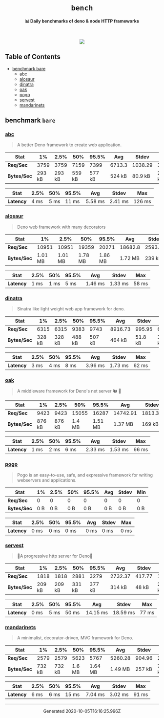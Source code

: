 <div align="center">
  <h1><code>bench</code></h1>
  <p>
    <strong>📊 Daily benchmarks of deno & node HTTP frameworks</strong>
  </p>
  <br>
  <p align="center">
    <a alt="Bench" href="https://github.com/denosaurs/bench/actions">
      <img src="https://img.shields.io/github/workflow/status/denosaurs/bench/bench" />
    </a>
  </p>
</div>

## Table of Contents

- [benchmark bare](#benchmark-bare)
  - [abc](#abc)
  - [alosaur](#alosaur)
  - [dinatra](#dinatra)
  - [oak](#oak)
  - [pogo](#pogo)
  - [servest](#servest)
  - [mandarinets](#mandarinets)

## benchmark `bare`

### [abc](https://deno.land/x/abc)

> A better Deno framework to create web application.


| **Stat**      | 1%     | 2.5%   | 50%    | 95.5%  | Avg    | Stdev   | Min    |
| ------------- | ------ | ------ | ------ | ------ | ------ | ------- | ------ |
| **Req/Sec**   | 3759   | 3759   | 7159   | 7399   | 6713.3 | 1038.29 | 3758   |
| **Bytes/Sec** | 293 kB | 293 kB | 559 kB | 577 kB | 524 kB | 80.9 kB | 293 kB |


| **Stat**    | 2.5%  | 50%   | 95.5% | Avg     | Stdev   | Max    |
| ----------- | ----- | ----- | ----- | ------- | ------- | ------ |
| **Latency** | 4 ms  | 5 ms  | 11 ms | 5.58 ms | 2.41 ms | 126 ms |


### [alosaur](https://deno.land/x/alosaur)

> Deno web framework with many decorators


| **Stat**      | 1%      | 2.5%    | 50%     | 95.5%   | Avg     | Stdev   | Min     |
| ------------- | ------- | ------- | ------- | ------- | ------- | ------- | ------- |
| **Req/Sec**   | 10951   | 10951   | 19359   | 20271   | 18682.8 | 2593.06 | 10946   |
| **Bytes/Sec** | 1.01 MB | 1.01 MB | 1.78 MB | 1.86 MB | 1.72 MB | 239 kB  | 1.01 MB |


| **Stat**    | 2.5%  | 50%   | 95.5% | Avg     | Stdev   | Max   |
| ----------- | ----- | ----- | ----- | ------- | ------- | ----- |
| **Latency** | 1 ms  | 1 ms  | 5 ms  | 1.46 ms | 1.33 ms | 58 ms |


### [dinatra](https://github.com/syumai/dinatra)

> Sinatra like light weight web app framework for deno.


| **Stat**      | 1%     | 2.5%   | 50%    | 95.5%  | Avg     | Stdev   | Min    |
| ------------- | ------ | ------ | ------ | ------ | ------- | ------- | ------ |
| **Req/Sec**   | 6315   | 6315   | 9383   | 9743   | 8916.73 | 995.95  | 6314   |
| **Bytes/Sec** | 328 kB | 328 kB | 488 kB | 507 kB | 464 kB  | 51.8 kB | 328 kB |


| **Stat**    | 2.5%  | 50%   | 95.5% | Avg     | Stdev   | Max   |
| ----------- | ----- | ----- | ----- | ------- | ------- | ----- |
| **Latency** | 3 ms  | 4 ms  | 8 ms  | 3.96 ms | 1.73 ms | 62 ms |


### [oak](https://deno.land/x/oak)

> A middleware framework for Deno's net server 🐿️ 🦕


| **Stat**      | 1%     | 2.5%   | 50%    | 95.5%   | Avg      | Stdev   | Min    |
| ------------- | ------ | ------ | ------ | ------- | -------- | ------- | ------ |
| **Req/Sec**   | 9423   | 9423   | 15055  | 16287   | 14742.91 | 1813.39 | 9417   |
| **Bytes/Sec** | 876 kB | 876 kB | 1.4 MB | 1.51 MB | 1.37 MB  | 169 kB  | 876 kB |


| **Stat**    | 2.5%  | 50%   | 95.5% | Avg     | Stdev   | Max   |
| ----------- | ----- | ----- | ----- | ------- | ------- | ----- |
| **Latency** | 1 ms  | 2 ms  | 6 ms  | 2.33 ms | 1.53 ms | 66 ms |


### [pogo](https://deno.land/x/pogo)

> Pogo is an easy-to-use, safe, and expressive framework
for writing webservers and applications. 


| **Stat**      | 1%    | 2.5%  | 50%   | 95.5% | Avg   | Stdev | Min   |
| ------------- | ----- | ----- | ----- | ----- | ----- | ----- | ----- |
| **Req/Sec**   | 0     | 0     | 0     | 0     | 0     | 0     | 0     |
| **Bytes/Sec** | 0 B   | 0 B   | 0 B   | 0 B   | 0 B   | 0 B   | 0 B   |


| **Stat**    | 2.5%  | 50%   | 95.5% | Avg   | Stdev | Max   |
| ----------- | ----- | ----- | ----- | ----- | ----- | ----- |
| **Latency** | 0 ms  | 0 ms  | 0 ms  | 0 ms  | 0 ms  | 0 ms  |


### [servest](https://deno.land/x/servest)

> 🌾A progressive http server for Deno🌾


| **Stat**      | 1%     | 2.5%   | 50%    | 95.5%  | Avg     | Stdev  | Min    |
| ------------- | ------ | ------ | ------ | ------ | ------- | ------ | ------ |
| **Req/Sec**   | 1818   | 1818   | 2881   | 3279   | 2732.37 | 417.77 | 1818   |
| **Bytes/Sec** | 209 kB | 209 kB | 331 kB | 377 kB | 314 kB  | 48 kB  | 209 kB |


| **Stat**    | 2.5%  | 50%   | 95.5% | Avg      | Stdev    | Max   |
| ----------- | ----- | ----- | ----- | -------- | -------- | ----- |
| **Latency** | 0 ms  | 5 ms  | 50 ms | 14.15 ms | 18.59 ms | 77 ms |


### [mandarinets](https://deno.land/x/mandarinets)

> A minimalist, 
decorator-driven, 
MVC framework for Deno.


| **Stat**      | 1%     | 2.5%   | 50%    | 95.5%   | Avg     | Stdev  | Min    |
| ------------- | ------ | ------ | ------ | ------- | ------- | ------ | ------ |
| **Req/Sec**   | 2579   | 2579   | 5623   | 5767    | 5260.28 | 904.96 | 2578   |
| **Bytes/Sec** | 732 kB | 732 kB | 1.6 MB | 1.64 MB | 1.49 MB | 257 kB | 732 kB |


| **Stat**    | 2.5%  | 50%   | 95.5% | Avg     | Stdev   | Max   |
| ----------- | ----- | ----- | ----- | ------- | ------- | ----- |
| **Latency** | 6 ms  | 6 ms  | 15 ms | 7.04 ms | 3.02 ms | 91 ms |


---

<p align="center">Generated 2020-10-05T16:16:25.996Z</p>